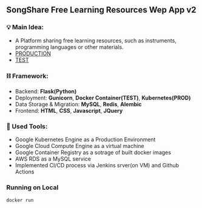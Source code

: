 ## SongShare Free Learning Resources Wep App v2
### 💡 Main Idea: 
* A Platform sharing free learning resources, such as instruments, programming languages or other materials.
* [PRODUCTION](https://link-url-here.org)
* [TEST](https://link-url-here.org)


### ⛓ Framework:
* Backend: **Flask(Python)**
* Deployment: **Gunicorn**, **Docker Container(TEST)**, **Kubernetes(PROD)**
* Data Storage \& Migration: **MySQL**, **Redis**, **Alembic**
* Frontend: **HTML**, **CSS**, **Javascript**, **JQuery**

### 🧰 Used Tools:
* Google Kubernetes Engine as a Production Environment
* Google Cloud Compute Engine as a virtual machine
* Google Container Registry as a sotrage of built docker images
* AWS RDS as a MySQL service
* Implemented CI/CD process via Jenkins srver(on VM) and Github Actions

### Running on Local
```
docker run 
```